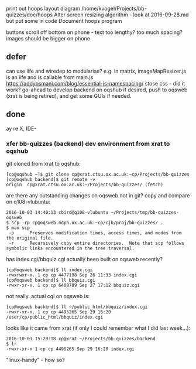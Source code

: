 
print out hoops layout diagram /home/kvogel/Projects/bb-quizzes/doc/hoops
Alter screen resizing algorithm - look at 2016-09-28.md but put some in code
Document hoops program

buttons scroll off bottom on phone - text too lengthy? too much spacing?
images should be bigger on phone

## defer

can use iife and wiredep to modularise? e.g. in matrix, imageMapResizer.js is an iife and is callable from main.js
https://addyosmani.com/blog/essential-js-namespacing/
stose css - did it work?
go-ahead to develop backend on oqshub if desired, push to oqsweb (xrat is being retired), and get some GUIs if needed.

## done

ay re X, IDE-

### xfer bb-quizzes (backend) dev environment from xrat to oqshub

git cloned from xrat to oqshub:

    [cp@oqshub ~]$ git clone cp@xrat.ctsu.ox.ac.uk:~cp/Projects/bb-quizzes
    [cp@oqshub backend]$ git remote -v
    origin  cp@xrat.ctsu.ox.ac.uk:~/Projects/bb-quizzes/ (fetch)

are there any outstanding changes on oqsweb not in git? copy and compare on q108-vlubuntu:

    2016-10-03 14:40:13 cbird@q108-vlubuntu ~/Projects/tmp/bb-quizzes-oqsweb
    $ scp -rp cp@oqsweb.ndph.ox.ac.uk:~cp/cjb/proj/bb-quizzes/ .
    $ man scp
     -p      Preserves modification times, access times, and modes from the original file.
     -r      Recursively copy entire directories.  Note that scp follows symbolic links encountered in the tree traversal.



has index.cgi/bbquiz.cgi actually been built on oqsweb recently?

    [cp@oqsweb backend]$ ll index.cgi
    -rwxrwxr-x. 1 cp cp 4477198 Sep 26 11:33 index.cgi
    [cp@oqsweb backend]$ ll bbquiz.cgi
    -rwxr-xr-x. 1 cp cp 6408789 Sep 27 17:12 bbquiz.cgi

not really. actual cgi on oqsweb is:

    [cp@oqsweb backend]$ ll ~/public_html/bbquiz/index.cgi
    -rwxr-xr-x. 1 cp cp 4495265 Sep 29 16:20 /user/cp/public_html/bbquiz/index.cgi

looks like it came from xrat (if only I could remember what I did last week...):

    2016-10-03 15:20:18 cp@xrat ~/Projects/bb-quizzes/backend
    $ lr
    -rwxr-xr-x 1 cp cp 4495265 Sep 29 16:20 index.cgi






"linux-handy" - how so?
